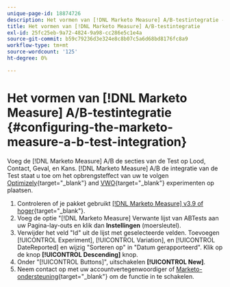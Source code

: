 ```yaml
---
unique-page-id: 18874726
description: Het vormen van [!DNL Marketo Measure] A/B-testintegratie - [!DNL Marketo Measure] - Productdocumentatie
title: Het vormen van [!DNL Marketo Measure] A/B-testintegratie
exl-id: 25fc25eb-9a72-4824-9a98-cc286e5c1e4a
source-git-commit: b59c79236d3e324e8c8b07c5a6d68bd8176fc8a9
workflow-type: tm+mt
source-wordcount: '125'
ht-degree: 0%

---
```


# Het vormen van [!DNL Marketo Measure] A/B-testintegratie {#configuring-the-marketo-measure-a-b-test-integration}

Voeg de [!DNL Marketo Measure] A/B de secties van de Test op Lood, Contact, Geval, en Kans. [!DNL Marketo Measure] A/B de integratie van de Test staat u toe om het opbrengsteffect van uw te volgen [Optimizely](https://optimizely.com/){target="_blank"} and [VWO](https://vwo.com/){target="_blank"} experimenten op plaatsen.

1. Controleren of je pakket gebruikt [[!DNL Marketo Measure] v3.9 of hoger](https://appexchange.salesforce.com/appxListingDetail?listingId=a0N3000000B3KLuEAN){target="_blank"}.
1. Voeg de optie &quot;[!DNL Marketo Measure] Verwante lijst van ABTests aan uw Pagina-lay-outs en klik dan **Instellingen** (moersleutel).
1. Verwijder het veld &quot;Id&quot; uit de lijst met geselecteerde velden. Toevoegen [!UICONTROL Experiment], [!UICONTROL Variation], en [!UICONTROL DateReported] en wijzig &quot;Sorteren op&quot; in &quot;Datum gerapporteerd&quot;. Klik op de knop **[!UICONTROL Descending]** knop.
1. Onder &quot;[!UICONTROL Buttons]&quot;, uitschakelen **[!UICONTROL New]**.
1. Neem contact op met uw accountvertegenwoordiger of [Marketo-ondersteuning](https://nation.marketo.com/t5/support/ct-p/Support){target="_blank"} om de functie in te schakelen.
